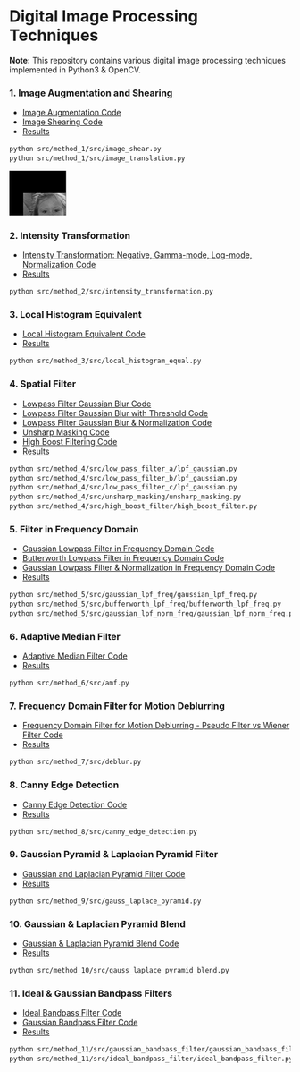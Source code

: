 # Digital Image Processing Techniques
**Note:** This repository contains various digital image processing techniques implemented in Python3 & OpenCV.

### 1. Image Augmentation and Shearing
- [Image Augmentation Code](https://github.com/mnguyen0226/dip_algorithms/blob/main/src/method_1/src/image_translation.py)
- [Image Shearing Code](https://github.com/mnguyen0226/dip_algorithms/blob/main/src/method_1/src/image_shear.py)
- [Results](https://github.com/mnguyen0226/dip_algorithms/tree/main/src/method_1/results)
```sh
python src/method_1/src/image_shear.py
python src/method_1/src/image_translation.py
```

<img src="https://github.com/mnguyen0226/dip_algorithms/blob/main/src/method_1/results/image_aug_1.PNG" height="80">


### 2. Intensity Transformation
- [Intensity Transformation: Negative, Gamma-mode, Log-mode, Normalization Code](https://github.com/mnguyen0226/dip_algorithms/blob/main/src/method_2/src/intensity_transformation.py)
- [Results](https://github.com/mnguyen0226/dip_algorithms/tree/main/src/method_2/results)
```sh
python src/method_2/src/intensity_transformation.py
```

### 3. Local Histogram Equivalent
- [Local Histogram Equivalent Code](https://github.com/mnguyen0226/dip_algorithms/blob/main/src/method_3/src/local_histogram_equal.py)
- [Results](https://github.com/mnguyen0226/dip_algorithms/tree/main/src/method_3/results)
```sh
python src/method_3/src/local_histogram_equal.py
```

### 4. Spatial Filter
- [Lowpass Filter Gaussian Blur Code](https://github.com/mnguyen0226/dip_algorithms/blob/main/src/method_4/src/low_pass_filter_a/lpf_gaussian.py)
- [Lowpass Filter Gaussian Blur with Threshold Code](https://github.com/mnguyen0226/dip_algorithms/tree/main/src/method_4/src/low_pass_filter_b/lpf_gaussian.py)
- [Lowpass Filter Gaussian Blur & Normalization Code](https://github.com/mnguyen0226/dip_algorithms/blob/main/src/method_4/src/low_pass_filter_c/lpf_gaussian.py)
- [Unsharp Masking Code](https://github.com/mnguyen0226/dip_algorithms/blob/main/src/method_4/src/unsharp_masking/unsharp_masking.py)
- [High Boost Filtering Code](https://github.com/mnguyen0226/dip_algorithms/blob/main/src/method_4/src/high_boost_filter/high_boost_filter.py)
- [Results](https://github.com/mnguyen0226/dip_algorithms/tree/main/src/method_4/results)
```sh
python src/method_4/src/low_pass_filter_a/lpf_gaussian.py
python src/method_4/src/low_pass_filter_b/lpf_gaussian.py
python src/method_4/src/low_pass_filter_c/lpf_gaussian.py
python src/method_4/src/unsharp_masking/unsharp_masking.py
python src/method_4/src/high_boost_filter/high_boost_filter.py
```

### 5. Filter in Frequency Domain
- [Gaussian Lowpass Filter in Frequency Domain Code](https://github.com/mnguyen0226/dip_algorithms/blob/main/src/method_5/src/gaussian_lpf_freq/gaussian_lpf_freq.py)
- [Butterworth Lowpass Filter in Frequency Domain Code](https://github.com/mnguyen0226/dip_algorithms/blob/main/src/method_5/src/bufferworth_lpf_freq/bufferworth_lpf_freq.py)
- [Gaussian Lowpass Filter & Normalization in Frequency Domain Code](https://github.com/mnguyen0226/dip_algorithms/blob/main/src/method_5/src/gaussian_lpf_norm_freq/gaussian_lpf_norm_freq.py)
- [Results](https://github.com/mnguyen0226/dip_algorithms/tree/main/src/method_5/results)
```sh
python src/method_5/src/gaussian_lpf_freq/gaussian_lpf_freq.py
python src/method_5/src/bufferworth_lpf_freq/bufferworth_lpf_freq.py
python src/method_5/src/gaussian_lpf_norm_freq/gaussian_lpf_norm_freq.py
```

### 6. Adaptive Median Filter
- [Adaptive Median Filter Code](https://github.com/mnguyen0226/dip_algorithms/blob/main/src/method_6/src/amf.py)
- [Results](https://github.com/mnguyen0226/dip_algorithms/tree/main/src/method_6/results)
```sh
python src/method_6/src/amf.py
```

### 7. Frequency Domain Filter for Motion Deblurring
- [Frequency Domain Filter for Motion Deblurring - Pseudo Filter vs Wiener Filter Code](https://github.com/mnguyen0226/dip_algorithms/blob/main/src/method_7/src/deblur.py)
- [Results](https://github.com/mnguyen0226/dip_algorithms/tree/main/src/method_7/results)
```sh
python src/method_7/src/deblur.py
```

### 8. Canny Edge Detection
- [Canny Edge Detection Code](https://github.com/mnguyen0226/dip_algorithms/blob/main/src/method_8/src/canny_edge_detection.py)
- [Results](https://github.com/mnguyen0226/dip_algorithms/tree/main/src/method_8/results)
```sh
python src/method_8/src/canny_edge_detection.py
```

### 9. Gaussian Pyramid & Laplacian Pyramid Filter
- [Gaussian and Laplacian Pyramid Filter Code](https://github.com/mnguyen0226/dip_algorithms/blob/main/src/method_9/src/gauss_laplace_pyramid.py)
- [Results](https://github.com/mnguyen0226/dip_algorithms/tree/main/src/method_9/results)
```sh
python src/method_9/src/gauss_laplace_pyramid.py
```

### 10. Gaussian & Laplacian Pyramid Blend
- [Gaussian & Laplacian Pyramid Blend Code](https://github.com/mnguyen0226/dip_algorithms/blob/main/src/method_10/src/gauss_laplace_pyramid_blend.py)
- [Results](https://github.com/mnguyen0226/dip_algorithms/tree/main/src/method_10/results)
```sh
python src/method_10/src/gauss_laplace_pyramid_blend.py
```

### 11. Ideal & Gaussian Bandpass Filters
- [Ideal Bandpass Filter Code](https://github.com/mnguyen0226/dip_algorithms/tree/main/src/method_11/src/ideal_bandpass_filter)
- [Gaussian Bandpass Filter Code](https://github.com/mnguyen0226/dip_algorithms/blob/main/src/method_11/src/gaussian_bandpass_filter/gaussian_bandpass_filter.py)
- [Results](https://github.com/mnguyen0226/dip_algorithms/tree/main/src/method_11/results)
```sh
python src/method_11/src/gaussian_bandpass_filter/gaussian_bandpass_filter.py
python src/method_11/src/ideal_bandpass_filter/ideal_bandpass_filter.py
```



